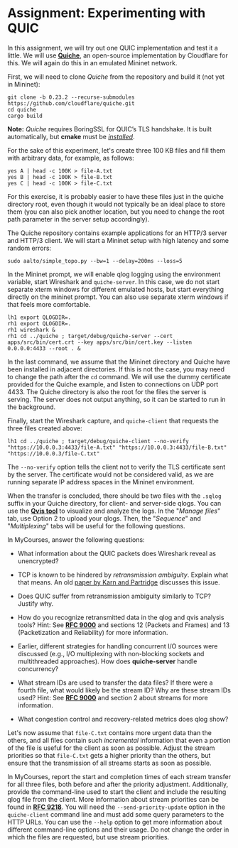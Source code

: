 ---
---

# Assignment: Experimenting with QUIC

In this assignment, we will try out one QUIC implementation and test it a little.
We will use **[Quiche](https://github.com/cloudflare/quiche)**, an open-source
implementation by Cloudflare for this. We will again do this in an emulated
Mininet network.

First, we will need to clone _Quiche_ from the repository and build it (not yet
in Mininet):

    git clone -b 0.23.2 --recurse-submodules https://github.com/cloudflare/quiche.git
    cd quiche
    cargo build

**Note:** _Quiche_ requires BoringSSL for QUIC’s TLS handshake.
It is built automatically, but **cmake** must be _[installed](https://command-not-found.com/cmake)_. 

For the sake of this experiment, let's create three 100 KB files and fill them
with arbitrary data, for example, as follows:

    yes A | head -c 100K > file-A.txt
    yes B | head -c 100K > file-B.txt
    yes C | head -c 100K > file-C.txt

For this exercise, it is probably easier to have these files just in the quiche
directory root, even though it would not typically be an ideal place to store them
(you can also pick another location, but you need to change the root path parameter
in the server setup accordingly).

The Quiche repository contains example applications for an HTTP/3 server and HTTP/3
client. We will start a Mininet setup with high latency and some random errors:

    sudo aalto/simple_topo.py --bw=1 --delay=200ms --loss=5

In the Mininet prompt, we will enable qlog logging using the environment variable,
start Wireshark and `quiche-server`. In this case, we do not start separate xterm
windows for different emulated hosts, but start everything directly on the
mininet prompt. You can also use separate xterm windows if that feels more
comfortable.

    lh1 export QLOGDIR=.
    rh1 export QLOGDIR=.
    rh1 wireshark &
    rh1 cd ../quiche ; target/debug/quiche-server --cert apps/src/bin/cert.crt --key apps/src/bin/cert.key --listen 0.0.0.0:4433 --root . &

In the last command, we assume that the Mininet directory and Quiche have been
installed in adjacent directories. If this is not the case, you may need to
change the path after the `cd` command. We will use the dummy certificate provided for
the Quiche example, and listen to connections on UDP port 4433. The Quiche
directory is also the root for the files the server is serving. The server does not
output anything, so it can be started to run in the background.

Finally, start the Wireshark capture, and `quiche-client` that requests the three
files created above:

    lh1 cd ../quiche ; target/debug/quiche-client --no-verify "https://10.0.0.3:4433/file-A.txt" "https://10.0.0.3:4433/file-B.txt" "https://10.0.0.3/file-C.txt"

The `--no-verify` option tells the client not to verify the TLS certificate sent by the server.
The certificate would not be considered valid, as we are running separate IP
address spaces in the Mininet environment.

When the transfer is concluded, there should be two files with the `.sqlog` suffix in
your Quiche directory, for client- and server-side qlogs. You can use the
**[Qvis tool](https://qvis.quictools.info/)** to visualize and analyze the logs.
In the "_Manage files_" tab, use Option 2 to upload your qlogs. Then, the
"_Sequence_" and "_Multiplexing_" tabs will be useful for the following
questions.

In MyCourses, answer the following questions:

- What information about the QUIC packets does Wireshark reveal as unencrypted?

- TCP is known to be hindered by _retransmission ambiguity_. Explain what
  that means. An old [paper by Karn and
  Partridge](https://dl.acm.org/doi/10.1145/55483.55484) discusses this issue.

- Does QUIC suffer from retransmission ambiguity similarly to TCP? Justify why.

- How do you recognize retransmitted data in the qlog and qvis analysis tools? Hint:
  See **[RFC 9000](https://datatracker.ietf.org/doc/html/rfc9000)** and sections
  12 (Packets and Frames) and 13 (Packetization and Reliability) for more
  information.

- Earlier, different strategies for handling concurrent I/O sources were discussed
  (e.g., I/O multiplexing with non-blocking sockets and multithreaded
  approaches). How does **quiche-server** handle concurrency?

- What stream IDs are used to transfer the data files? If there were a fourth
  file, what would likely be the stream ID? Why are these stream IDs used? Hint: See
  **[RFC 9000](https://datatracker.ietf.org/doc/html/rfc9000)** and section 2
  about streams for more information.

- What congestion control and recovery-related metrics does qlog show?

Let's now assume that `file-C.txt` contains more urgent data than the others,
and all files contain such _incremental_ information that even a portion of the
file is useful for the client as soon as possible. Adjust the stream priorities
so that `file-C.txt` gets a higher priority than the others, but ensure that the
transmission of all streams starts as soon as possible.

In MyCourses, report the start and completion times of each stream transfer for
all three files, both before and after the priority adjustment. Additionally,
provide the command-line used to start the client and include the resulting qlog
file from the client.
More information about stream priorities can be found in
**[RFC 9218](https://datatracker.ietf.org/doc/html/rfc9218)**.
You will need the `--send-priority-update` option in the `quiche-client` command
line and must add some query parameters to the HTTP URLs. You can use the `--help`
option to get more information about different command-line options and their
usage. Do not change the order in which the files are requested, but use stream
priorities.
